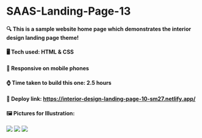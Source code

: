 # SAAS-Landing-Page-13


#### :mag: This is a sample website home page which demonstrates the interior design landing page theme!

#### 🖥️ Tech used: HTML & CSS

#### 📱 Responsive on mobile phones

#### :watch: Time taken to build this one: 2.5 hours

#### :paperclip: Deploy link: **https://interior-design-landing-page-10-sm27.netlify.app/**

#### 🖼️ Pictures for Illustration:
![](https://cdn.discordapp.com/attachments/663324452934778880/1030214089726775366/Web_capture_14-10-2022_15125_saas-landing-page-13-sm27.netlify.app.jpeg)
![](https://cdn.discordapp.com/attachments/663324452934778880/1030214088053243914/Screenshot_20221014-015242.jpg)
![](https://cdn.discordapp.com/attachments/663324452934778880/1030214088053243914/Screenshot_20221014-015242.jpg)
